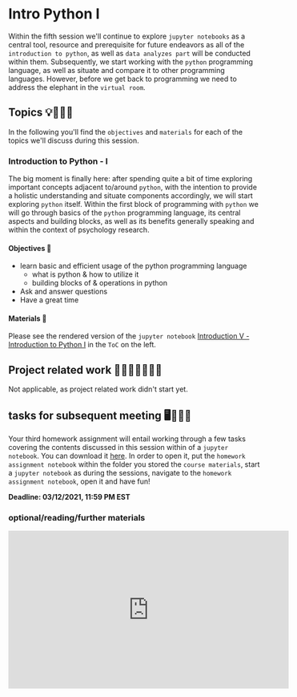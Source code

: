 # Intro Python I

Within the fifth session we'll continue to explore `jupyter notebooks` as a central tool, resource and prerequisite for future endeavors as all of the `introduction to python`, as well as `data analyzes part` will be conducted within them.  Subsequently, we start working with the `python` programming language, as well as situate and compare it to other programming languages. However, before we get back to programming we need to address the elephant in the `virtual room`.

## Topics 💡👨🏻‍🏫 

In the following you'll find the `objectives` and `materials` for each of the topics we'll discuss during this session.


### Introduction to Python - I
The big moment is finally here: after spending quite a bit of time exploring important concepts adjacent to/around `python`, with the intention to provide a holistic understanding and situate components accordingly, we will start exploring `python` itself. Within the first block of programming with `python` we will go through basics of the `python` programming language, its central aspects and building blocks, as well as its benefits generally speaking and within the context of psychology research.

#### Objectives 📍

- learn basic and efficient usage of the python programming language
  - what is python & how to utilize it
  - building blocks of & operations in python
- Ask and answer questions
- Have a great time

#### Materials 📓

Please see the rendered version of the `jupyter notebook` [Introduction V - Introduction to Python I](https://m-earnest.github.io/Python_for_Psychologists_Winter2022/introduction/intro_python_I.html) in the `ToC` on the left.


## Project related work 🥼🧑🏿‍🔬👩🏻‍🔬

Not applicable, as project related work didn't start yet.

## tasks for subsequent meeting 🖥️✍🏽📖

Your third homework assignment will entail working through a few tasks covering the contents discussed in this session within of a `jupyter notebook`. You can download it [here](https://drive.google.com/file/d/1DTO2ufmm6u6OCYIw5M9qaDaJt94fMA7i/view?usp=share_link). In order to open it, put the `homework assignment notebook` within the folder you stored the `course materials`, start a `jupyter notebook` as during the sessions, navigate to the `homework assignment notebook`, open it and have fun!  

**Deadline: 03/12/2021, 11:59 PM EST**

### optional/reading/further materials

<iframe width="560" height="315" src="https://www.youtube.com/embed/MHPGeQD8TvI" title="YouTube video player" frameborder="0" allow="accelerometer; autoplay; clipboard-write; encrypted-media; gyroscope; picture-in-picture" allowfullscreen></iframe>